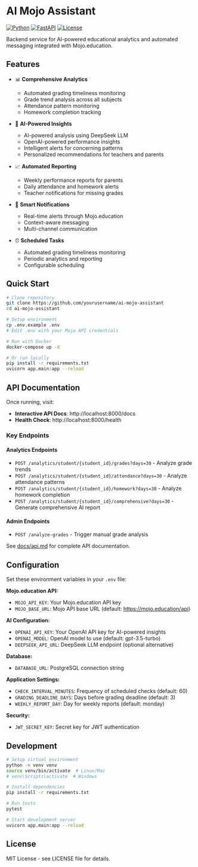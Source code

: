 # AI Mojo Assistant

[![Python](https://img.shields.io/badge/Python-3.10+-blue.svg)](https://python.org)
[![FastAPI](https://img.shields.io/badge/FastAPI-0.100+-green.svg)](https://fastapi.tiangolo.com)
[![License](https://img.shields.io/badge/License-MIT-yellow.svg)](LICENSE)

Backend service for AI-powered educational analytics and automated messaging integrated with Mojo.education.

## Features

- 📊 **Comprehensive Analytics**
  - Automated grading timeliness monitoring
  - Grade trend analysis across all subjects
  - Attendance pattern monitoring
  - Homework completion tracking
  
- 🤖 **AI-Powered Insights**
  - AI-powered analysis using DeepSeek LLM
  - OpenAI-powered performance insights
  - Intelligent alerts for concerning patterns
  - Personalized recommendations for teachers and parents
  
- 📈 **Automated Reporting**
  - Weekly performance reports for parents
  - Daily attendance and homework alerts
  - Teacher notifications for missing grades
  
- 🔔 **Smart Notifications**
  - Real-time alerts through Mojo.education
  - Context-aware messaging
  - Multi-channel communication
  
- ⏰ **Scheduled Tasks**
  - Automated grading timeliness monitoring
  - Periodic analytics and reporting
  - Configurable scheduling

## Quick Start

```bash
# Clone repository
git clone https://github.com/yourusername/ai-mojo-assistant
cd ai-mojo-assistant

# Setup environment
cp .env.example .env
# Edit .env with your Mojo API credentials

# Run with Docker
docker-compose up -d

# Or run locally
pip install -r requirements.txt
uvicorn app.main:app --reload
```

## API Documentation

Once running, visit:

- **Interactive API Docs**: http://localhost:8000/docs
- **Health Check**: http://localhost:8000/health

### Key Endpoints

#### Analytics Endpoints

- `POST /analytics/student/{student_id}/grades?days=30` - Analyze grade trends
- `POST /analytics/student/{student_id}/attendance?days=30` - Analyze attendance patterns
- `POST /analytics/student/{student_id}/homework?days=30` - Analyze homework completion
- `POST /analytics/student/{student_id}/comprehensive?days=30` - Generate comprehensive AI report

#### Admin Endpoints

- `POST /analyze-grades` - Trigger manual grade analysis

See [docs/api.md](docs/api.md) for complete API documentation.

## Configuration

Set these environment variables in your `.env` file:

**Mojo.education API:**
- `MOJO_API_KEY`: Your Mojo.education API key
- `MOJO_BASE_URL`: Mojo API base URL (default: https://mojo.education/api)

**AI Configuration:**
- `OPENAI_API_KEY`: Your OpenAI API key for AI-powered insights
- `OPENAI_MODEL`: OpenAI model to use (default: gpt-3.5-turbo)
- `DEEPSEEK_API_URL`: DeepSeek LLM endpoint (optional alternative)

**Database:**
- `DATABASE_URL`: PostgreSQL connection string

**Application Settings:**
- `CHECK_INTERVAL_MINUTES`: Frequency of scheduled checks (default: 60)
- `GRADING_DEADLINE_DAYS`: Days before grading deadline (default: 3)
- `WEEKLY_REPORT_DAY`: Day for weekly reports (default: monday)

**Security:**
- `JWT_SECRET_KEY`: Secret key for JWT authentication

## Development

```bash
# Setup virtual environment
python -m venv venv
source venv/bin/activate  # Linux/Mac
# venv\Scripts\activate  # Windows

# Install dependencies
pip install -r requirements.txt

# Run tests
pytest

# Start development server
uvicorn app.main:app --reload
```

## License

MIT License - see LICENSE file for details.